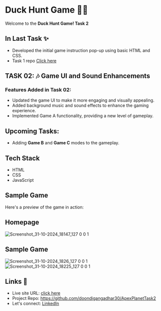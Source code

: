 # Duck Hunt Game 🎯🦆
Welcome to the **Duck Hunt Game! Task 2**

## In Last Task ✨
- Developed the initial game instruction pop-up using basic HTML and CSS.
- Task 1 repo [Click here](https://github.com/doondigangadhar30/ApexPlanetTask1)

## TASK 02: 🎶 Game UI and Sound Enhancements
### Features Added in Task 02:

- Updated the game UI to make it more engaging and visually appealing.
- Added background music and sound effects to enhance the gaming experience.
- Implemented Game A functionality, providing a new level of gameplay.

## Upcoming Tasks:
- Adding **Game B** and **Game C** modes to the gameplay.

## Tech Stack
- HTML
- CSS
- JavaScript

## Sample Game
Here's a preview of the game in action: <br>
## Homepage
![Screenshot_31-10-2024_18147_127 0 0 1](https://github.com/user-attachments/assets/3975cd6c-9870-4755-ae7b-9a7fb9f9b497)

## Sample Game 
![Screenshot_31-10-2024_1826_127 0 0 1](https://github.com/user-attachments/assets/b3840379-809e-4a59-b4c2-206c16942b00)
<br>
![Screenshot_31-10-2024_18225_127 0 0 1](https://github.com/user-attachments/assets/d3c1da0b-f577-4811-bba6-61f7a980b437)

## Links 📌

- Live site URL:  [click here](https://doondigangadhar30.github.io/ApexPlanetTask2/)
- Project Repo: https://github.com/doondigangadhar30/ApexPlanetTask2
- Let's connect: [LinkedIn](https://www.linkedin.com/in/doondi/) 
